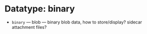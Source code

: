 # Datatype: binary

- `binary` — blob — binary blob data, how to store/display? sidecar attachment files?